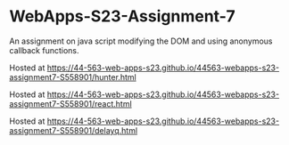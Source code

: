 # WebApps-S23-Assignment-7
An assignment on java script modifying the DOM and using anonymous callback functions.

Hosted at https://44-563-web-apps-s23.github.io/44563-webapps-s23-assignment7-S558901/hunter.html

Hosted at https://44-563-web-apps-s23.github.io/44563-webapps-s23-assignment7-S558901/react.html

Hosted at https://44-563-web-apps-s23.github.io/44563-webapps-s23-assignment7-S558901/delayq.html
